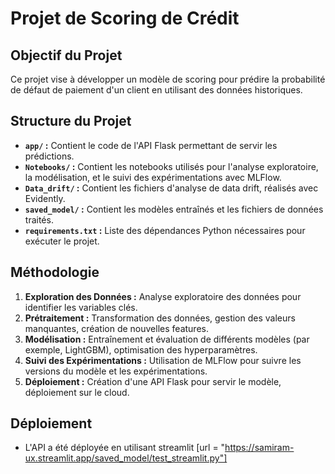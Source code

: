 # Projet de Scoring de Crédit

## Objectif du Projet
Ce projet vise à développer un modèle de scoring pour prédire la probabilité de défaut de paiement d'un client en utilisant des données historiques.

## Structure du Projet
- **`app/` :** Contient le code de l'API Flask permettant de servir les prédictions.
- **`Notebooks/` :** Contient les notebooks utilisés pour l'analyse exploratoire, la modélisation, et le suivi des expérimentations avec MLFlow.
- **`Data_drift/` :** Contient les fichiers d'analyse de data drift, réalisés avec Evidently.
- **`saved_model/` :** Contient les modèles entraînés et les fichiers de données traités.
- **`requirements.txt` :** Liste des dépendances Python nécessaires pour exécuter le projet.

## Méthodologie
1. **Exploration des Données :** Analyse exploratoire des données pour identifier les variables clés.
2. **Prétraitement :** Transformation des données, gestion des valeurs manquantes, création de nouvelles features.
3. **Modélisation :** Entraînement et évaluation de différents modèles (par exemple, LightGBM), optimisation des hyperparamètres.
4. **Suivi des Expérimentations :** Utilisation de MLFlow pour suivre les versions du modèle et les expérimentations.
5. **Déploiement :** Création d'une API Flask pour servir le modèle, déploiement sur le cloud.

## Déploiement
- L'API a été déployée en utilisant streamlit [url = "https://samiram-ux.streamlit.app/saved_model/test_streamlit.py"]




